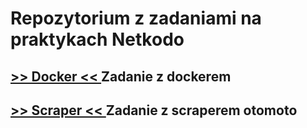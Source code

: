 # Repozytorium z zadaniami na praktykach Netkodo

## [ >> Docker << ](../../tree/docker_rvm) Zadanie z dockerem
## [ >> Scraper << ](../../tree/scraper_otomoto) Zadanie z scraperem otomoto
